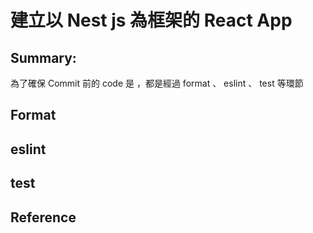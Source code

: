 # 建立以 Nest js 為框架的 React App

## Summary:
為了確保 Commit 前的 code 是 ，都是經過 format 、 eslint 、 test 等環節

## Format

## eslint 

## test


## Reference
